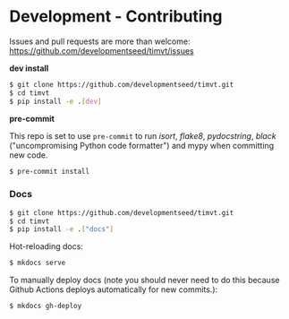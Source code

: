 # Development - Contributing

Issues and pull requests are more than welcome: https://github.com/developmentseed/timvt/issues

**dev install**

```bash
$ git clone https://github.com/developmentseed/timvt.git
$ cd timvt
$ pip install -e .[dev]
```

**pre-commit**

This repo is set to use `pre-commit` to run *isort*, *flake8*, *pydocstring*, *black* ("uncompromising Python code formatter") and mypy when committing new code.

```bash
$ pre-commit install
```

### Docs

```bash
$ git clone https://github.com/developmentseed/timvt.git
$ cd timvt
$ pip install -e .["docs"]
```

Hot-reloading docs:

```bash
$ mkdocs serve
```

To manually deploy docs (note you should never need to do this because Github
Actions deploys automatically for new commits.):

```bash
$ mkdocs gh-deploy
```
